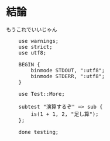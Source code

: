 結論
====

もうこれでいいじゃん

<pre class="brush: perl">
    use warnings;
    use strict;
    use utf8;

    BEGIN {
        binmode STDOUT, ":utf8";
        binmode STDERR, ":utf8";
    }

    use Test::More;

    subtest "演算するぞ" => sub {
        is(1 + 1, 2, "足し算");
    };

    done_testing;
</pre>